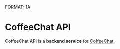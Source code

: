 FORMAT: 1A

# CoffeeChat API
CoffeeChat API is a **backend service** for [CoffeeChat](http://beta.coffeechat.com).
